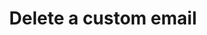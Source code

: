 ---
# -------------------------- #
#      ENDPOINT DETAILS      #
# -------------------------- #

product-type: "connect"
content-type: "api-endpoint"
endpoint: "notifications"
key: "delete-custom-notification-recipient"
version: "1"


# -------------------------- #
#       METHOD DETAILS       #
# -------------------------- #

title: "Delete a custom email"
method: "delete"
short-url: |
  {{ site.data.connect.core-objects.notifications.custom-emails.delete.name | flatify }}
full-url: |
  {{ api.base-url }}{{ endpoint.short-url | flatify }}
short: "{{ site.data.connect.core-objects.notifications.custom-emails.delete.description }}"
description: |
  {{ site.data.connect.core-objects.notifications.custom-emails.delete.description }}
  **Note**: To use this endpoint, your Stitch plan must include access to the [Custom notification list]({{ link.account.customize-notifications | prepend: site.baseurl }}) feature.


# -------------------------- #
#       METHOD ARGUMENTS     #
# -------------------------- #

arguments:
  - name: "id"
    required: true
    type: "path parameter"
    description: "A path parameter corresponding to the unique ID of the custom notification recipient to be deleted."
    example-value: |
      22


# -------------------------- #
#           RETURNS          #
# -------------------------- #

returns: |
  If successful, the API will return a status of <code class="api success">200 OK</code> and an array containing `1`, indicating that one custom notification recipient was successfully deleted.


# ------------------------------ #
#   EXAMPLE REQUEST & RESPONSES  #
# ------------------------------ #

examples:
  - type: "Request"
    request-url: |
      {% assign right-bracket = "}" %}{{ endpoint.short-url | flatify | replace: "{id","22" | remove: right-bracket | strip_newlines }}
    header: "{{ site.data.connect.request-headers.delete | flatify }}"
    code: ""
  
  - type: "Response"
    code: |
      [
        1
      ]
  
  # - type: "Errors"
  #   error-file: "custom-email-notifications"
  # The errors live in: _data/connect/response-codes/custom-email-notifications.yml
---